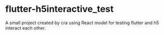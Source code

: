 # flutter-h5interactive_test
A small project created by cra using React model for testing flutter and h5 interact each other.
